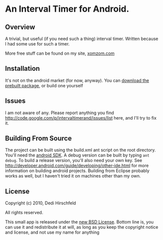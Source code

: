 # An Interval Timer for Android. #

## Overview ##

A trivial, but useful (if you need such a thing) interval timer. Written because I had some use for such a timer.

More free stuff can be found on my site, [xomzom.com](http://www.xomzom.com)


## Installation ##
It's not on the android market (for now, anyway). You can [download the prebuilt package](http://code.google.com/p/intervaltimerand/downloads/detail?name=TimerApp-release.apk), or build one yourself


## Issues ##
I am not aware of any. Please report anything you find http://code.google.com/p/intervaltimerand/issues/list here, and I'll try to fix it.


## Building From Source ##
The project can be built using the build.xml ant script on the root directory. You'll need the [android SDK](http://developer.android.com/sdk/index.html). A debug version can be built by typing `ant debug`. To build a release version, you'll also need your own key. See http://developer.android.com/guide/developing/other-ide.html for more information on building android projects.
Building from Eclipse probably works as well, but I haven't tried it on machines other than my own.



## License ##

Copyright (c) 2010, Dedi Hirschfeld

All rights reserved.

This small app is released under the [new BSD License](http://www.opensource.org/licenses/bsd-license.php). Bottom line is, you can use it and redistribute it at will, as long as you keep the copyright notice and license, and not use my name for anything